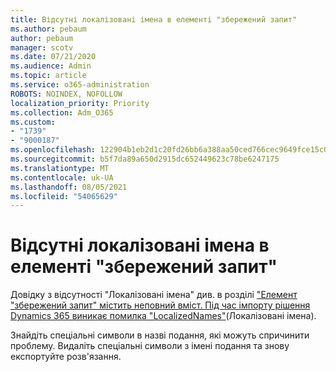 ```yaml
---
title: Відсутні локалізовані імена в елементі "збережений запит"
ms.author: pebaum
author: pebaum
manager: scotv
ms.date: 07/21/2020
ms.audience: Admin
ms.topic: article
ms.service: o365-administration
ROBOTS: NOINDEX, NOFOLLOW
localization_priority: Priority
ms.collection: Adm_O365
ms.custom:
- "1739"
- "9000187"
ms.openlocfilehash: 122904b1eb2d1c20fd26bb6a388aa50ced766cec9649fce15c0fae7f6b322832
ms.sourcegitcommit: b5f7da89a650d2915dc652449623c78be6247175
ms.translationtype: MT
ms.contentlocale: uk-UA
ms.lasthandoff: 08/05/2021
ms.locfileid: "54065629"
---
```

# <a name="missing-localizednames-in-element-savedquery"></a>Відсутні локалізовані імена в елементі "збережений запит"

Довідку з відсутності "Локалізовані імена" див. в розділі ["Елемент "збережений запит" містить неповний вміст. Під час імпорту рішення Dynamics 365 виникає помилка "LocalizedNames"](https://support.microsoft.com/help/4463330/the-element-savedquery-has-incomplete-content-list-of-possible-element)(Локалізовані імена).

Знайдіть спеціальні символи в назві подання, які можуть спричинити проблему. Видаліть спеціальні символи з імені подання та знову експортуйте розв'язання.